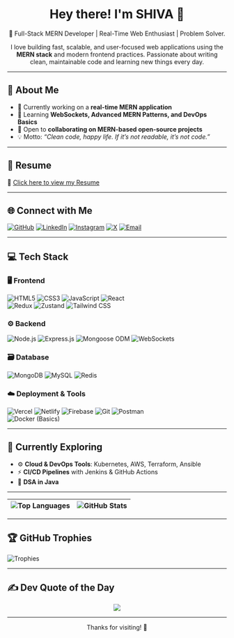 <h1 align="center">Hey there! I'm SHIVA 👋</h1>

<p align="center">
🚀 Full-Stack MERN Developer | Real-Time Web Enthusiast | Problem Solver.
</p>

<p align="center">
I love building fast, scalable, and user-focused web applications using the <b>MERN stack</b> and modern frontend practices. Passionate about writing clean, maintainable code and learning new things every day.
</p>

---

## 🧭 About Me

- 🔨 Currently working on a **real-time MERN application**
- 📘 Learning **WebSockets, Advanced MERN Patterns, and DevOps Basics**
- 🤝 Open to **collaborating on MERN-based open-source projects**
- 💡 Motto: _“Clean code, happy life. If it’s not readable, it’s not code.”_

---

## 📄 Resume

📌 [Click here to view my Resume](https://drive.google.com/file/d/11PrJFPajerOpAj96w1hMk0zUuNur5pSN/view?usp=sharing)  
<!-- Replace with your actual resume link (Google Drive / Notion / Portfolio site) -->

---

## 🌐 Connect with Me

[![GitHub](https://img.shields.io/github/followers/SHIVA27017?label=Follow&style=social)](https://github.com/SHIVA27017)
[![LinkedIn](https://img.shields.io/badge/LinkedIn-%230077B5.svg?logo=linkedin&logoColor=white)](https://linkedin.com/in/psivaiah6174)
[![Instagram](https://img.shields.io/badge/Instagram-%23E4405F.svg?logo=Instagram&logoColor=white)](https://instagram.com/shiva_27017)
[![X](https://img.shields.io/badge/X-black.svg?logo=X&logoColor=white)](https://x.com/SHIVA6174124345)
[![Email](https://img.shields.io/badge/Email-D14836?logo=gmail&logoColor=white)](mailto:psivaiah27017@gmail.com)

---

## 💻 Tech Stack

### 🖥️ Frontend
![HTML5](https://img.shields.io/badge/HTML5-%23E34F26.svg?style=for-the-badge&logo=html5&logoColor=white)
![CSS3](https://img.shields.io/badge/CSS3-%231572B6.svg?style=for-the-badge&logo=css3&logoColor=white)
![JavaScript](https://img.shields.io/badge/JavaScript-%23F7DF1E.svg?style=for-the-badge&logo=javascript&logoColor=black)
![React](https://img.shields.io/badge/React-%2361DAFB.svg?style=for-the-badge&logo=react&logoColor=black)<br>
![Redux](https://img.shields.io/badge/Redux-%23764ABC.svg?style=for-the-badge&logo=redux&logoColor=white)
![Zustand](https://img.shields.io/badge/Zustand-%23111826.svg?style=for-the-badge&logo=zustand&logoColor=white)
![Tailwind CSS](https://img.shields.io/badge/TailwindCSS-%2338B2AC.svg?style=for-the-badge&logo=tailwind-css&logoColor=white)

### ⚙️ Backend
![Node.js](https://img.shields.io/badge/Node.js-%23339933.svg?style=for-the-badge&logo=node.js&logoColor=white)
![Express.js](https://img.shields.io/badge/Express.js-%23404D59.svg?style=for-the-badge&logo=express&logoColor=white)
![Mongoose ODM](https://img.shields.io/badge/Mongoose-%23A03333.svg?style=for-the-badge)
![WebSockets](https://img.shields.io/badge/WebSockets-%23007ACC.svg?style=for-the-badge)

### 🗃️ Database
![MongoDB](https://img.shields.io/badge/MongoDB-%2347A248.svg?style=for-the-badge&logo=mongodb&logoColor=white)
![MySQL](https://img.shields.io/badge/MySQL-%2300f.svg?style=for-the-badge&logo=mysql&logoColor=white)
![Redis](https://img.shields.io/badge/Redis-%23DC382D.svg?style=for-the-badge&logo=redis&logoColor=white)

### ☁️ Deployment & Tools
![Vercel](https://img.shields.io/badge/Vercel-%23000000.svg?style=for-the-badge&logo=vercel&logoColor=white)
![Netlify](https://img.shields.io/badge/Netlify-%23000000.svg?style=for-the-badge&logo=netlify&logoColor=white)
![Firebase](https://img.shields.io/badge/Firebase-%23FFCA28.svg?style=for-the-badge&logo=firebase&logoColor=black)
![Git](https://img.shields.io/badge/Git-%23F05032.svg?style=for-the-badge&logo=git&logoColor=white)
![Postman](https://img.shields.io/badge/Postman-%23FF6C37.svg?style=for-the-badge&logo=postman&logoColor=white)<br>
![Docker (Basics)](https://img.shields.io/badge/Docker-%232496ED.svg?style=for-the-badge&logo=docker&logoColor=white)

---

## 📖 Currently Exploring

- ⚙️ **Cloud & DevOps Tools**:  Kubernetes, AWS, Terraform, Ansible
- ⚡ **CI/CD Pipelines** with Jenkins & GitHub Actions
- 🔢 **DSA in Java**  

---

| ![Top Languages](https://github-readme-stats.vercel.app/api/top-langs/?username=SHIVA27017&layout=compact&theme=highcontrast&hide_border=true) | ![GitHub Stats](https://github-readme-stats.vercel.app/api?username=SHIVA27017&show_icons=true&theme=highcontrast&hide_border=true&count_private=true&include_all_commits=true) |
| --- | --- |

---

## 🏆 GitHub Trophies

![Trophies](https://github-profile-trophy.vercel.app/?username=SHIVA27017&theme=dracula&no-frame=true&no-bg=true&margin-w=4)

---

## ✍️ Dev Quote of the Day

<p align="center">
    <img src="https://readme-typing-svg.demolab.com?font=Fira+Code&size=18&duration=2500&pause=1000&color=5F9EA0&center=true&vCenter=true&width=600&lines=Ship+features%2C+not+bugs.;Keep+it+scalable%2C+keep+it+clean.;APIs+should+be+simple+%26+powerful.;Fix+it+before+it+breaks.;React+is+fun%2C+until+it's+not!" />
</p>

---

<p align="center">Thanks for visiting! 👋</p>
